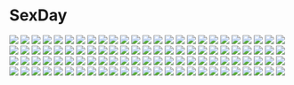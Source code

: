 # SexDay
![](https://konachan.com/image/58ff8aab00ee8e958dc2190f63eeb6df/Konachan.com%20-%20209323%20boots%20breasts%20chenbo%20cleavage%20elbow_gloves%20gloves%20gun%20long_hair%20necklace%20purple_hair%20weapon.jpg)
![](https://konachan.com/image/9562da96d3cd4975c0bdc6123a8edca2/Konachan.com%20-%20105516%20fukufuku%20megurine_luka%20vocaloid.jpg)
![](https://konachan.com/image/0b37fbef3d708b715bdd1b9f4258a381/Konachan.com%20-%2059026%20breasts%20long_hair%20muririn%20nipples%20open_shirt%20panties%20tenshinranman%20underwear%20unohana_no_sakuyahime%20yuzusoft.jpg)
![](https://konachan.com/image/132fc594826c4e409e5f63520cd2baf8/Konachan.com%20-%20222963%20carol.ke%20original.jpg)
![](https://konachan.com/image/bd5352ea7ee7719248c6b64269c6fc09/Konachan.com%20-%20196748%20brown_hair%20green_eyes%20guitar%20headphones%20idolmaster%20idolmaster_cinderella_girls%20instrument%20long_hair%20lowlight_kirilenko%20necklace%20shibuya_rin.jpg)
![](https://konachan.com/image/d9b28463c5fbbf2fbcb84dfa99dbce8c/Konachan.com%20-%20165403%20megurine_luka%20meola%20vocaloid.jpg)
![](https://konachan.com/image/8569d8052122403fa2ce62985aca0d4a/Konachan.com%20-%2057892%20hatsune_miku%20mani%20vocaloid.jpg)
![](https://konachan.com/image/31a95123d823ac68a12b765d575cab98/Konachan.com%20-%2097079%20chibi%20kisha_%28quo_inari_taisha%29%20neon_genesis_evangelion%20soryu_asuka_langley.jpg)
![](https://konachan.com/jpeg/d48c75dcf52e54e404acb7713c9a7e57/Konachan.com%20-%20260752%20ass%20bed%20blush%20bow%20breasts%20brown_hair%20censored%20fellatio%20game_cg%20headband%20mutou_airi%20nipples%20norn%20panties%20penis%20purple_eyes%20short_hair%20underwear%20wet.jpg)
![](https://konachan.com/jpeg/53d236ed55575e9c547715296aa65bd5/Konachan.com%20-%20304126%20anus%20ayase_hazuki%20barefoot%20bed%20blue_eyes%20blush%20censored%20game_cg%20hachimitsu_soft%20icing_-love_coating-%20long_hair%20panty_pull%20pussy%20takasaki_akiho.jpg)
![](https://konachan.com/jpeg/9173850991b42ce8774031deda3c9cc2/Konachan.com%20-%2057900%20korie_riko%20scan.jpg)
![](https://konachan.com/image/d1ff7ec5b2036bd9b1ce6adc52724f76/Konachan.com%20-%2048656%20breasts%20cryska_barchenowa%20inia_sestina%20muv-luv%20muv-luv_alternative%20navel%20nude%20sou_miyata%20yuri.jpg)
![](https://konachan.com/image/a289eff630a766d9c8dd50587e2aaf48/Konachan.com%20-%20107195%20hatsune_miku%20vocaloid.jpg)
![](https://konachan.com/image/3bcc157704c055de25147eb3f8033f3a/Konachan.com%20-%2022353%20aquaplus%20kawata_hisashi%20kusugawa_sasara%20leaf%20maaryan%20to_heart%20to_heart_2.jpg)
![](https://konachan.com/image/a3b1e0472c320098caca4046c84e64f7/Konachan.com%20-%2043694%20blush%20food%20sakai_yuuji%20shakugan_no_shana%20shana%20yoshida_kazumi.jpg)
![](https://konachan.com/image/efcb379dd2a7dae4e4b426c95da06188/Konachan.com%20-%20261041%20black_hair%20book%20building%20city%20couch%20flowers%20original%20reoen%20ruins%20short_hair%20signed%20skirt.jpg)
![](https://konachan.com/jpeg/41fb4132453f5797a6e7ee4b091ec74a/Konachan.com%20-%2090151%20drink%20food%20game_cg%20green_eyes%20koutaro%20minazuki_izumi%20orange_hair%20tropical_kiss%20twinkle.jpg)
![](https://konachan.com/jpeg/5b56154855419059bd027ae56754ad56/Konachan.com%20-%20136317%20game_cg%20habane_kotori%20kono_oozora_ni_tsubasa_wo_hirogete%20sky.jpg)
![](https://konachan.com/image/b815bb20b3685d5e709b22dd47a87913/Konachan.com%20-%20180825%20blue_eyes%20blue_hair%20hatsune_miku%20long_hair%20navel%20senghei_jerryu%20tie%20twintails%20vocaloid.jpg)
![](https://konachan.com/image/010875b724a891590024f88c276c6573/Konachan.com%20-%20152042%20fingering%20hatsune_miku%20jpeg_artifacts%20masturbation%20mokottsu%20nipples%20nude%20pussy%20pussy_juice%20third-party_edit%20uncensored%20vocaloid.jpg)
![](https://konachan.com/jpeg/1f7dccb07ed5a78c28cda92de5f606c4/Konachan.com%20-%20217161%20breasts%20cleavage%20cropped%20date_a_live%20nude%20red_eyes%20scan%20sonogami_rio%20tsunako%20white_hair.jpg)
![](https://konachan.com/jpeg/a9f3de42c57b0fe45d6ff8deccc05f06/Konachan.com%20-%20198921%20clouds%20dress%20long_hair%20purple_hair%20scenic%20sky%20summer_dress%20twintails%20vocaloid%20voiceroid%20water%20yue_%28tada_no_saboten%29%20yuzuki_yukari.jpg)
![](https://konachan.com/image/98177b5913848ed92b4bf92550d728fc/Konachan.com%20-%20206425%20building%20city%20hjl%20leaves%20original%20rooftop%20shorts%20signed%20summer.jpg)
![](https://konachan.com/image/57958e6368dbed9a7cc1a96b941f3117/Konachan.com%20-%2059970%20eureka%20eureka_seven.jpg)
![](https://konachan.com/jpeg/0038719118b19d9943b2115063c70915/Konachan.com%20-%208786%20izumi_konata%20lucky_star%20school_uniform.jpg)
![](https://konachan.com/image/2fc7cb7a4eceeaeecf25cd3b221f027b/Konachan.com%20-%20234412%20bicycle%20black_hair%20bluebread%20brown_eyes%20building%20car%20city%20flowers%20hat%20loli%20long_hair%20male%20original%20ponytail%20scarf%20scenic%20short_hair%20socks.jpg)
![](https://konachan.com/image/6a38bd77722d699d39aa61c222d95bf7/Konachan.com%20-%20120541%20blonde_hair%20blue_hair%20blush%20brown_hair%20food%20long_hair%20night%20scarf%20short_hair%20skirt%20sky%20snow%20stars%20thighhighs%20toradora%20tsukumo%20umbrella%20winter.jpg)
![](https://konachan.com/jpeg/8e7194bf54042641206820b401e2305c/Konachan.com%20-%20260164%20barefoot%20blush%20cameltoe%20idolmaster%20idolmaster_cinderella_girls%20long_hair%20ninomiya_asuka%20orange_hair%20pink_eyes%20signed%20swimsuit%20tagme_%28artist%29%20white.jpg)
![](https://konachan.com/image/5b265fb932d3fdf7f01f9a6515d6740e/Konachan.com%20-%2052630%20gumi%20meola%20vocaloid.jpg)
![](https://konachan.com/image/7e261d4ce4184b9f0b7c888a7f5d4cd4/Konachan.com%20-%20171154%20bandage%20blue_hair%20breasts%20cleavage%20gun%20jenevan%20open_shirt%20original%20panties%20red_eyes%20school_uniform%20short_hair%20skirt%20torn_clothes%20underwear%20weapon.jpg)
![](https://konachan.com/jpeg/0cdea19783147adfad9efb0bf5566c79/Konachan.com%20-%2029401%20kobushi_abiru%20sayonara_zetsubou_sensei%20vector.jpg)
![](https://konachan.com/jpeg/ba8fa2b3cc716c2ec7e9c6a998d7ef39/Konachan.com%20-%20163800%20night%20original%20sakurea%20school_uniform%20stars.jpg)
![](https://konachan.com/jpeg/0b390e5a03753bb3f665ad37310ec482/Konachan.com%20-%20164833%20amagiri_yune%20amairo_islenauts%20black_hair%20blush%20bra%20breasts%20game_cg%20green_eyes%20long_hair%20muririn%20underwear%20yuzusoft.jpg)
![](https://konachan.com/jpeg/32aa94c94881103bcb9b8a1365a874aa/Konachan.com%20-%20150844%20akinashi_yuu%20fairys%20game_cg%20hug%20ima_sugu_onii-chan_ni_imouto_da_tte_iitai%21%20male%20mitani_rikuto%20shigemori_mao.jpg)
![](https://konachan.com/image/b46bc7e631e0b095b0cb63db6db31c1b/Konachan.com%20-%20291854%20aliasing%20anthropomorphism%20aruka_%28alka_p1%29%20ayanami_%28azur_lane%29%20azur_lane%20group%20javelin_%28azur_lane%29%20laffey_%28azur_lane%29%20z23_%28azur_lane%29.jpg)
![](https://konachan.com/image/9b017986d6640272d7e6f321847e2862/Konachan.com%20-%2095634%20kagamine_len%20kagamine_rin%20len_append%20male%20rin_append%20vocaloid.jpg)
![](https://konachan.com/jpeg/bf779ad58432482fe6fde5b6c9e80ccf/Konachan.com%20-%20137882%20animal%20fox%20gloves%20kagamine_len%20kagamine_rin%20male%20negi%20polychromatic%20vocaloid.jpg)
![](https://konachan.com/image/d2fbfd5fa5564f5de9c84cea91c8cbd0/Konachan.com%20-%20103254%20breasts%20cleavage%20hatsune_miku%20japanese_clothes%20kimono%20long_hair%20siting_zeng%20twintails%20vocaloid.jpg)
![](https://konachan.com/image/282c4e94fb5c12c9ddc91800b472341d/Konachan.com%20-%2094643%20close%20hatsune_miku%20vocaloid.jpg)
![](https://konachan.com/jpeg/00f597f8558bc03b15aa3c674ca9d6ae/Konachan.com%20-%20279572%20ass%20ass_grab%20barefoot%20blue_hair%20blush%20breasts%20cleavage%20heart%20iris_yuma%20long_hair%20maett%20maid%20panties%20red_eyes%20short_hair%20signed%20thighhighs%20underwear.jpg)
![](https://konachan.com/image/3f4735c2352ba11d5f0e1a7432998c72/Konachan.com%20-%2086035%202girls%20blue_hair%20blush%20breasts%20censored%20fingering%20flat_chest%20long_hair%20nipples%20nude%20orange_hair%20pussy%20pussy_juice%20spread_legs%20yuri.jpg)
![](https://konachan.com/image/2c83cd9402598edb1c0ddb714c5ef013/Konachan.com%20-%20148959%20black_hair%20brown_hair%20green_hair%20hat%20original%20short_hair%20sonjow4.jpg)
![](https://konachan.com/jpeg/dba9c91002dfb3c5ee6695a89379abd0/Konachan.com%20-%2099670%20akemi_homura%20close%20mahou_shoujo_madoka_magica.jpg)
![](https://konachan.com/image/18083607eeafa830952b7554705100ff/Konachan.com%20-%20174855%20brown_hair%20flowers%20hat%20red_eyes%20shameimaru_aya%20short_hair%20skirt%20thighhighs%20touhou%20wa_sakaidera_umeko%20wings.jpg)
![](https://konachan.com/image/3af8149f7fe130c54e0d7944bd4a0264/Konachan.com%20-%20177462%20akiyama_mio%20food%20grass%20hirasawa_yui%20k-on%21%20kotobuki_tsumugi%20leaves%20nakano_azusa%20school_uniform%20tainaka_ritsu.jpg)
![](https://konachan.com/image/c0bcc90c86872e67b0b6860c7a4d4e9b/Konachan.com%20-%20158171%20aqua_hair%20breasts%20cleavage%20dress%20flowers%20halo%20hatsune_miku%20museum2088%20twintails%20vocaloid.jpg)
![](https://konachan.com/image/bc9ea1b37398e1ad750ca05bd0ccbbb1/Konachan.com%20-%20135039%20idolmaster%20minase_iori.jpg)
![](https://konachan.com/image/1714c91ee36d27771a5355b88de92b51/Konachan.com%20-%2063060%20hatsune_miku%20megurine_luka%20twintails%20vocaloid%20wings%20yutu.jpg)
![](https://konachan.com/jpeg/dd648395a952142ca8aa17d453b9c04b/Konachan.com%20-%20156609%20dress%20hatsune_miku%20mirimo%20vocaloid%20white.jpg)
![](https://konachan.com/image/ec13ee530ba723c8bb038ea54ef1673b/Konachan.com%20-%2052172%20blue_hair%20flowers%20kannagi_crazy_shrine_maidens%20nagi%20purple_eyes%20tiara%20wedding_attire.jpg)
![](https://konachan.com/image/d06638ddf4443b730295bd91bca95d86/Konachan.com%20-%20247063%20blue_hair%20bow%20breasts%20dress%20feathers%20flowers%20garter_belt%20headdress%20original%20panties%20petals%20pink_eyes%20short_hair%20thighhighs%20underwear%20wristwear.jpg)
![](https://konachan.com/image/b7d771e0539f383372ff1a71ccbd6e1b/Konachan.com%20-%2024726%20bicolored_eyes%20rozen_maiden%20suiseiseki.jpg)
![](https://konachan.com/image/7f7afb5816c8c9ce6b0a6059c371f055/Konachan.com%20-%2089795%20baldr_sky%20kikuchi_seiji%20mecha%20minazuki_makoto%20wakakusa_nanoha.jpg)
![](https://konachan.com/image/d9c418040415665cdab1c6df6c22a8ab/Konachan.com%20-%2033253%20answer_dead%20blue_hair%20purple_eyes%20ran_mido%20short_hair%20zoom_layer.jpg)
![](https://konachan.com/image/a0554072846a0a00c4061bb522b08a95/Konachan.com%20-%2094551%20bikini_top%20black_hair%20black_rock_shooter%20blue_eyes%20chain%20kuroi_mato%20tan_%28carbon%29%20twintails%20weapon.jpg)
![](https://konachan.com/jpeg/420042f256c9b11c461eb967980d91f0/Konachan.com%20-%2092083%20akabeisoft2%20blue_hair%20clouds%20game_cg%20kourin_no_machi_lavender_no_shoujo%20purple_eyes%20sawamura_akina%20school_uniform%20sky%20twintails%20yuuki_hagure.jpg)
![](https://konachan.com/image/2b996aa29956c11031d73e30644d6656/Konachan.com%20-%2016816%20abarai_renji%20all_male%20bleach%20kubo_tite%20male.jpg)
![](https://konachan.com/image/e76a932d356833733c7dc6d74f07a4b2/Konachan.com%20-%2072489%20komeiji_koishi%20teruru%20touhou.jpg)
![](https://konachan.com/jpeg/52fc13c86e811ece7f89770ae2ea32ef/Konachan.com%20-%20300444%20bed%20blue_hair%20bra%20long_hair%20love_live%21_school_idol_project%20love_live%21_sunshine%21%21%20matsuura_kanan%20n_haduki%20panties%20purple_eyes%20underwear%20waifu2x.jpg)
![](https://konachan.com/jpeg/d9e4af0bf8bd7d433b084903aa614e0e/Konachan.com%20-%2062731%20blue_eyes%20blue_hair%20close%20genderswap%20kampfer%20senou_natsuru%20signed%20transparent%20vector.jpg)
![](https://konachan.com/jpeg/24e09e2bc2f681ed51300b197125fb99/Konachan.com%20-%20257270%20animal%20animal_ears%20azur_lane%20bunny_ears%20cat%20flowers%20loli%20long_hair%20panties%20pink_eyes%20skirt%20spread_legs%20thighhighs%20tree%20twintails%20underwear%20white_hair.jpg)
![](https://konachan.com/jpeg/058cc75a0608b96914226c5dba3352b9/Konachan.com%20-%20219924%20aliasing%20anthropomorphism%20eyepatch%20hat%20kantai_collection%20kiso_%28kancolle%29%20yuihira_asu.jpg)
![](https://konachan.com/image/db0a51bf9462ccaf404ad57d614dfb77/Konachan.com%20-%20109325%202girls%20blush%20bou_nin%20brown_eyes%20brown_hair%20close%20necklace%20original%20ponytail%20white%20white_hair.jpg)
![](https://konachan.com/jpeg/955f7c87ba6ddafe55f3cea64b05bca0/Konachan.com%20-%20135395%20bra%20komatsu_eiji%20panties%20tagme%20underwear.jpg)
![](https://konachan.com/jpeg/4f93610a8924a025e007c49a6ad67a82/Konachan.com%20-%20266715%20ass%20blush%20breasts%20dark_skin%20fate_grand_order%20fate_%28series%29%20katana%20long_hair%20okita_souji_%28fate%29%20okita_souji_alter%20sword%20thighhighs%20weapon%20white_hair.jpg)
![](https://konachan.com/image/57fc12f3c8ca8699e52eea5be6367fd8/Konachan.com%20-%20154047%20blue_hair%20blush%20bow%20breasts%20cameltoe%20gray_hair%20hat%20long_hair%20mage%20ponytail%20red_eyes%20sideboob%20tagme%20touhou%20vampire%20walzrj%20wings%20yellow_eyes.jpg)
![](https://konachan.com/jpeg/59fbfd761802c7611d904122cb8d5fac/Konachan.com%20-%20289448%20animal_ears%20azur_lane%20breasts%20bunny_ears%20cleavage%20gloves%20green_eyes%20group%20horns%20pink_hair%20sideboob%20thighhighs%20weapon%20white_hair%20yellow_eyes.jpg)
![](https://konachan.com/image/085a340f90c4d0c41c020bcded341695/Konachan.com%20-%2039791%20higurashi_no_naku_koro_ni%20sonozaki_shion.jpg)
![](https://konachan.com/image/8854042a41b635c6f5bdd44496910bc4/Konachan.com%20-%2054005%20all_male%20gokudera_hayato%20katekyou_hitman_reborn%20male.jpg)
![](https://konachan.com/jpeg/e1b0098bc53f3b838df545c2c48635f0/Konachan.com%20-%20284743%20barefoot%20bikini%20blush%20breasts%20cleavage%20clouds%20game_cg%20green_eyes%20ichiri%20long_hair%20navel%20orange_hair%20ponytail%20silkys_plus%20sky%20swimsuit%20wet.jpg)
![](https://konachan.com/image/b247b518766e9f312a2e122a5ccc3eb2/Konachan.com%20-%2049687%20aria%20athena_glory%20dark_skin.jpg)
![](https://konachan.com/image/d1e4af5896c6bb9f0e7dd4a51d7f0121/Konachan.com%20-%2063516%20aoi_isuzu%20blue%20blue_hair%20brown_eyes%20favorite%20game_cg%20hoshizora_no_memoria%20school_uniform%20short_hair%20tagme.jpg)
![](https://konachan.com/image/52c0c88aa33a75a00d7762259b408d85/Konachan.com%20-%20118337%20macross%20macross_frontier%20sheryl_nome.jpg)
![](https://konachan.com/image/ed61b8c9d01fc18bfa3786df60d2a034/Konachan.com%20-%20237519%20bow%20dress%20gloves%20headdress%20lolita_fashion%20long_hair%20original%20pink_eyes%20pink_hair%20tosato.jpg)
![](https://konachan.com/image/74ef2cf45699e3617b680107d4ad9588/Konachan.com%20-%2011546%20hayasaka_hiyori%20katase_yuki%20kurashima_tomoyasu%20mizuiro%20tagme.jpg)
![](https://konachan.com/jpeg/3a9d1212cc56b9c833fcffba52740b23/Konachan.com%20-%2034762%20tagme.jpg)
![](https://konachan.com/image/b3a43f6d230d15dfbf8f6708c1c36dcb/Konachan.com%20-%2042272%20cc%20code_geass%20green_hair%20long_hair.jpg)
![](https://konachan.com/jpeg/21a7e07e1695422f8d108e2193b22da0/Konachan.com%20-%20226079%20astronauts%20bed%20blush%20breasts%20censored%20foxgirl%20game_cg%20long_hair%20nipples%20no_bra%20open_shirt%20orange_eyes%20pussy%20rozea%20stockings%20tail%20thighhighs.jpg)
![](https://konachan.com/image/b01bcf49dd8d5f2d1bdceb0039febbc2/Konachan.com%20-%2053243%20crossover%20genderswap%20hatsune_miku%20kyonko%20suzumiya_haruhi_no_yuutsu%20vocaloid%20white.jpg)
![](https://konachan.com/jpeg/d19e4938407a51ce43c99cd999547a6e/Konachan.com%20-%20153593%20black_hair%20blue_eyes%20breasts%20eto%20ikaruga%20long_hair%20nipples%20senran_kagura%20tie%20transparent.jpg)
![](https://konachan.com/jpeg/26e8a7d458e4fa9e2854349715d73717/Konachan.com%20-%20279562%20bikini%20blush%20braids%20brown_eyes%20brown_hair%20erect_nipples%20konbu_wakame%20navel%20swimsuit%20third-party_edit%20white.jpg)
![](https://konachan.com/jpeg/2b2a806380add09186fd1fdf6aefed91/Konachan.com%20-%208815%20blonde_hair%20blue_eyes%20bow%20canvas2_niji_iro_no_sketch%20hidari_%28left_side%29%20housen_elis%20long_hair%20school_uniform%20socks.jpg)
![](https://konachan.com/image/d29440d3f09b15c9d65f5c0b58c26d9a/Konachan.com%20-%2012178%20angel%20blonde_hair%20blue_eyes%20nude%20taka_tony%20wings.jpg)
![](https://konachan.com/jpeg/e58f0971dc5760f288df7f31694994bf/Konachan.com%20-%2043651%20cheerleader%20murakami_suigun%20panties%20underwear.jpg)
![](https://konachan.com/image/8dcbe018efd07ddf1384633da8374430/Konachan.com%20-%20120536%20brown_hair%20fizz%20karory%20koisuru_koto_to_mitsuketari%20school_uniform%20suzuse_satsuki%20thighhighs.jpg)
![](https://konachan.com/image/00b189b14f7aac800cda6f7d8b0f7bbc/Konachan.com%20-%20254713%20blonde_hair%20braids%20brown_hair%20gloves%20hat%20kneehighs%20long_hair%20melonbooks%20original%20pantyhose%20red_eyes%20shirako_miso%20short_hair%20shorts%20skirt%20yellow_eyes.jpg)
![](https://konachan.com/image/763bf3459913c28e528a4b8f3058b45b/Konachan.com%20-%2046029%20animal_ears%20clouds%20dress%20horo%20koume_keito%20long_hair%20ookami_to_koushinryou%20orange_hair%20red_eyes%20sky%20tail%20wolfgirl.jpg)
![](https://konachan.com/jpeg/d132dadf9354d62066a408f5a1742754/Konachan.com%20-%20212564%20bikini%20game_cg%20grisaia_no_kajitsu%20group%20matsushima_michiru%20sakaki_yumiko%20suou_amane%20swimsuit%20tagme_%28artist%29.jpg)
![](https://konachan.com/jpeg/27eb8019ce486af85fa259d5c3ada5c4/Konachan.com%20-%2081805%20blonde_hair%20blue_eyes%20dress%20guitar%20instrument%20kagamine_rin%20long_hair%20meltdown_%28vocaloid%29%20ress%20ribbons%20twintails%20vocaloid.jpg)
![](https://konachan.com/jpeg/cb9c669c232ede4de59b7c107d19c318/Konachan.com%20-%20118725%20book%20headphones%20original%20school_uniform%20sono.jpg)
![](https://konachan.com/image/0c98ade69d1e90027541ea4abf15689e/Konachan.com%20-%2023512%20air%20key%20tohno_minagi%20visualart.jpg)
![](https://konachan.com/jpeg/34cd59e67f92e48033ce80e1149db555/Konachan.com%20-%20243676%20bicolored_eyes%20gradient%20group%20kneehighs%20original%20pantyhose%20school_uniform%20skirt%20thighhighs%20tie%20weiyinji_xsk.jpg)
![](https://konachan.com/image/ac91eb8af996511b9b471af2b401f6cc/Konachan.com%20-%20233759%20aqua_hair%20barefoot%20bubbles%20deep-sea_girl_%28vocaloid%29%20dress%20hatsune_miku%20lengchan_%28fu626878068%29%20long_hair%20twintails%20underwater%20vocaloid%20water.jpg)
![](https://konachan.com/jpeg/3237d9a2e97b083926f43f89c8c0881a/Konachan.com%20-%20225450%20at2.%20breast_hold%20breasts%20cevio%20cleavage%20dream_c_club%20group%20kotonoha_aoi%20maid%20satou_sasara%20touhoku_zunko%20twins%20vocaloid%20voiceroid%20yuzuki_yukari.jpg)
![](https://konachan.com/jpeg/507772611d341bd1ee92558b08a0db2d/Konachan.com%20-%20128476%20bow%20cube%20green_eyes%20minagawa_yuuhi%20panties%20school_uniform%20takayaki%20underwear%20your_diary.jpg)
![](https://konachan.com/jpeg/02de509fa49741adbf4bd72dbbb66331/Konachan.com%20-%208686%20hiiragi_kagami%20lucky_star%20school_uniform%20white.jpg)
![](https://konachan.com/image/620a723a22beec94d60843fd279e0018/Konachan.com%20-%20118336%20ass%20macross%20macross_frontier%20sheryl_nome.jpg)
![](https://konachan.com/jpeg/80321ba82e9c12dd2cfcf094d35b7e3c/Konachan.com%20-%2097265%20bow%20bow_%28weapon%29%20game_cg%20himegami_nanase%20panties%20pink_hair%20school_uniform%20skirt%20soushinjutsu_rei%20underwear%20weapon.jpg)
![](https://konachan.com/jpeg/eeb3db23e2d18b546b286f984f0e383e/Konachan.com%20-%20252643%20abe_nana%20bow%20brown_hair%20candy%20cape%20dress%20food%20fruit%20gloves%20halloween%20hat%20idolmaster%20magic%20night%20ponytail%20pumpkin%20ribbons%20skirt%20wand%20witch%20witch_hat.jpg)
![](https://konachan.com/jpeg/c35592ed6bb786da77a8d0361929b957/Konachan.com%20-%20276795%202girls%20bicolored_eyes%20brown_hair%20building%20gray_hair%20hayami_kanade%20idolmaster%20reflection%20shirt%20short_hair%20skirt%20sutoroa%20takagaki_kaede%20yellow_eyes.jpg)

